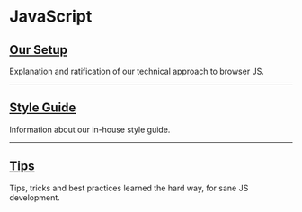 # JavaScript

## [Our Setup](/js/setup)
Explanation and ratification of our technical approach to browser JS.

---

## [Style Guide](/js/style-guide)
Information about our in-house style guide.

---

## [Tips](/js/tips)
Tips, tricks and best practices learned the hard way, for sane JS development.
